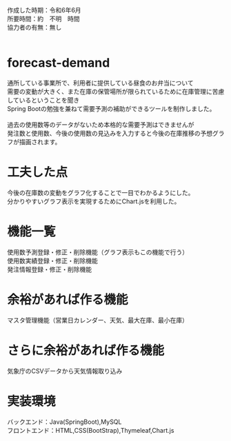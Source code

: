 作成した時期：令和6年6月<br>
所要時間：約　不明　時間<br>
協力者の有無：無し<br><br>

# forecast-demand
 通所している事業所で、利用者に提供している昼食のお弁当について<br>
 需要の変動が大きく、また在庫の保管場所が限られているために在庫管理に苦慮しているということを聞き<br>
 Spring Bootの勉強を兼ねて需要予測の補助ができるツールを制作しました。<br>
 <br>
 過去の使用数等のデータがないため本格的な需要予測はできませんが<br>
 発注数と使用数、今後の使用数の見込みを入力すると今後の在庫推移の予想グラフが描画されます。
# 工夫した点
 今後の在庫数の変動をグラフ化することで一目でわかるようにした。<br>
 分かりやすいグラフ表示を実現するためにChart.jsを利用した。
# 機能一覧
 使用数予測登録・修正・削除機能（グラフ表示もこの機能で行う）<br>
 使用数実績登録・修正・削除機能<br>
 発注情報登録・修正・削除機能
 
# 余裕があれば作る機能
 マスタ管理機能（営業日カレンダー、天気、最大在庫、最小在庫）

# さらに余裕があれば作る機能
 気象庁のCSVデータから天気情報取り込み
# 実装環境
バックエンド：Java(SpringBoot),MySQL<br>
フロントエンド：HTML,CSS(BootStrap),Thymeleaf,Chart.js
